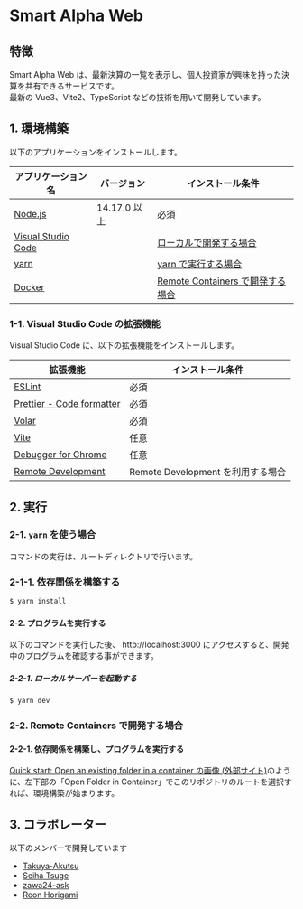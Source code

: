 # Smart Alpha Web

## 特徴

Smart Alpha Web は、最新決算の一覧を表示し、個人投資家が興味を持った決算を共有できるサービスです。  
最新の Vue3、Vite2、TypeScript などの技術を用いて開発しています。

## 1. 環境構築

以下のアプリケーションをインストールします。

| アプリケーション名                                   | バージョン   | インストール条件                                                          |
| ---------------------------------------------------- | ------------ | ------------------------------------------------------------------------- |
| [Node.js](https://nodejs.org/ja/)                    | 14.17.0 以上 | 必須                                                                      |
| [Visual Studio Code](https://code.visualstudio.com/) |              | [ローカルで開発する場合](#1-1-visual-studio-code-の拡張機能)              |
| [yarn](https://classic.yarnpkg.com/ja/)              |              | [yarn で実行する場合](#2-1-yarn-を使う場合)                               |
| [Docker](https://docs.docker.com/get-docker/)        |              | [Remote Containers で開発する場合](#2-2-Remote-Containers-で開発する場合) |

### 1-1. Visual Studio Code の拡張機能

Visual Studio Code に、以下の拡張機能をインストールします。

| 拡張機能                                                                                                               | インストール条件                  |
| ---------------------------------------------------------------------------------------------------------------------- | --------------------------------- |
| [ESLint](https://marketplace.visualstudio.com/items?itemName=dbaeumer.vscode-eslint)                                   | 必須                              |
| [Prettier - Code formatter](https://marketplace.visualstudio.com/items?itemName=esbenp.prettier-vscode)                | 必須                              |
| [Volar](https://marketplace.visualstudio.com/items?itemName=johnsoncodehk.volar)                                       | 必須                              |
| [Vite](https://marketplace.visualstudio.com/items?itemName=antfu.vite)                                                 | 任意                              |
| [Debugger for Chrome](https://marketplace.visualstudio.com/items?itemName=msjsdiag.debugger-for-chrome)                | 任意                              |
| [Remote Development](https://marketplace.visualstudio.com/items?itemName=ms-vscode-remote.vscode-remote-extensionpack) | Remote Development を利用する場合 |

## 2. 実行

### 2-1. `yarn` を使う場合

コマンドの実行は、ルートディレクトリで行います。

### 2-1-1. 依存関係を構築する

```bash
$ yarn install
```

#### 2-2. プログラムを実行する

以下のコマンドを実行した後、 http://localhost:3000 にアクセスすると、開発中のプログラムを確認する事ができます。

##### 2-2-1. ローカルサーバーを起動する

```bash
$ yarn dev
```

### 2-2. Remote Containers で開発する場合

#### 2-2-1. 依存関係を構築し、プログラムを実行する

[Quick start: Open an existing folder in a container の画像 (外部サイト)](https://code.visualstudio.com/docs/remote/containers#_quick-start-open-an-existing-folder-in-a-container)のように、左下部の「Open Folder in Container」でこのリポジトリのルートを選択すれば、環境構築が始まります。

## 3. コラボレーター

以下のメンバーで開発しています

- [Takuya-Akutsu](https://github.com/Takuya-Akutsu)
- [Seiha Tsuge](https://github.com/seiha-tsuge)
- [zawa24-ask](https://github.com/zawa24-ask)
- [Reon Horigami](https://github.com/reon-horigami)
